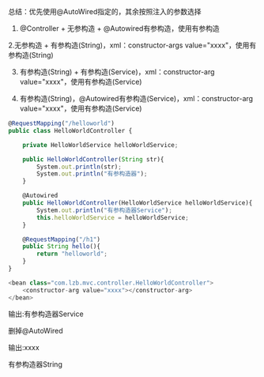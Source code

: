 总结：优先使用@AutoWired指定的，其余按照注入的参数选择



1. @Controller + 无参构造 + @Autowired有参构造，使用有参构造



2.无参构造 + 有参构造(String)，xml：constructor-args value="xxxx"，使用有参构造(String)



3. 有参构造(String) + 有参构造(Service)，xml：constructor-arg value="xxxx"，使用有参构造(Service)



4. 有参构造(String)，@Autowired有参构造(Service)，xml：constructor-arg value="xxxx"，使用有参构造(Service)



```javascript
@RequestMapping("/helloworld")
public class HelloWorldController {

    private HelloWorldService helloWorldService;

    public HelloWorldController(String str){
        System.out.println(str);
        System.out.println("有参构造器");
    }

    @Autowired
    public HelloWorldController(HelloWorldService helloWorldService){
        System.out.println("有参构造器Service");
        this.helloWorldService = helloWorldService;
    }

    @RequestMapping("/h1")
    public String hello(){
        return "helloworld";
    }
}
```



```javascript
<bean class="com.lzb.mvc.controller.HelloWorldController">
    <constructor-arg value="xxxx"></constructor-arg>
</bean>
```

输出:有参构造器Service



删掉@AutoWired

输出:xxxx

有参构造器String

